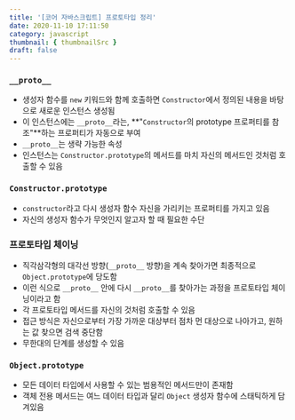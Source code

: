 ```yaml
---
title: '[코어 자바스크립트] 프로토타입 정리'
date: 2020-11-10 17:11:50
category: javascript
thumbnail: { thumbnailSrc }
draft: false
---
```


### `__proto__`

- 생성자 함수를 `new` 키워드와 함께 호출하면 `Constructor`에서 정의된 내용을 바탕으로 새로운 인스턴스 생성됨
- 이 인스턴스에는 `__proto__`라는, **"`Constructor`의 prototype 프로퍼티를 참조"**하는 프로퍼티가 자동으로 부여
- `__proto__`는 생략 가능한 속성
- 인스턴스는 `Constructor.prototype`의 메서드를 마치 자신의 메서드인 것처럼 호출할 수 있음

### `Constructor.prototype`

- `constructor`라고 다시 생성자 함수 자신을 가리키는 프로퍼티를 가지고 있음
- 자신의 생성자 함수가 무엇인지 알고자 할 때 필요한 수단

### 프로토타입 체이닝

- 직각삼각형의 대각선 방향(`__proto__` 방향)을 계속 찾아가면 최종적으로 `Object.prototype`에 당도함
- 이런 식으로 `__proto__` 안에 다시 `__proto__`를 찾아가는 과정을 프로토타입 체이닝이라고 함
- 각 프로토타입 메서드를 자신의 것처럼 호출할 수 있음
- 접근 방식은 자신으로부터 가장 가까운 대상부터 점차 먼 대상으로 나아가고, 원하는 값 찾으면 검색 중단함
- 무한대의 단계를 생성할 수 있음

### `Object.prototype`

- 모든 데이터 타입에서 사용할 수 있는 범용적인 메서드만이 존재함
- 객체 전용 메서드는 여느 데이터 타입과 달리 `Object` 생성자 함수에 스태틱하게 담겨있음
